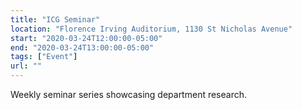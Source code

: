 ```yaml
---
title: "ICG Seminar"
location: "Florence Irving Auditorium, 1130 St Nicholas Avenue"
start: "2020-03-24T12:00:00-05:00"
end: "2020-03-24T13:00:00-05:00"
tags: ["Event"]
url: ""
---
```


Weekly seminar series showcasing department research.

<!-- endexcerpt -->
